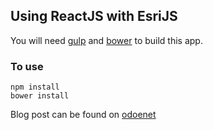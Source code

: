 ## Using ReactJS with EsriJS
You will need [gulp](http://gulpjs.com/) and [bower](http://bower.io/) to build
this app.

### To use
````
npm install
bower install
````

Blog post can be found on [odoenet](http://odoe.net/blog/esrijs-reactjs/)
